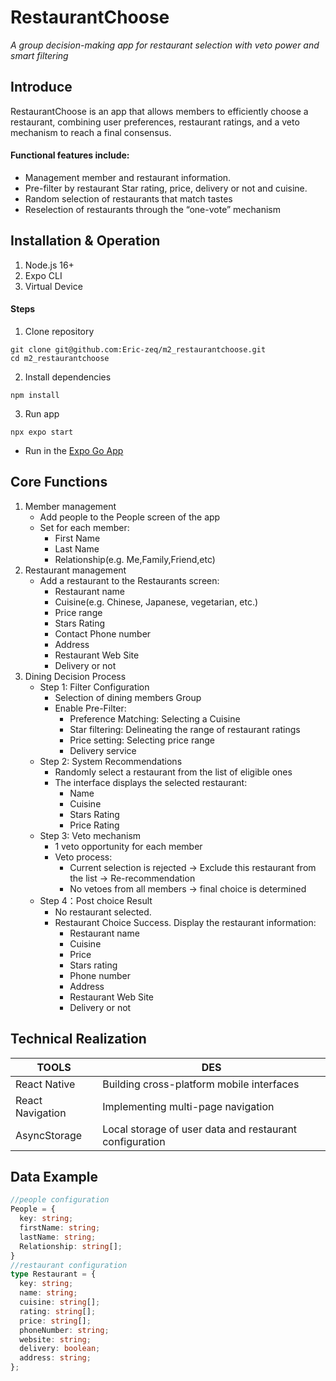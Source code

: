 # RestaurantChoose
*A group decision-making app for restaurant selection with veto power and smart filtering*
## Introduce
RestaurantChoose is an app that allows members to efficiently choose a restaurant, combining user preferences, restaurant ratings, and a veto mechanism to reach a final consensus. 
#### Functional features include:
+ Management member and restaurant information.
+ Pre-filter by restaurant Star rating, price, delivery or not and cuisine.
+ Random selection of restaurants that match tastes
+ Reselection of restaurants through the “one-vote” mechanism
## Installation & Operation
1. Node.js 16+
2. Expo CLI
3. Virtual Device

#### Steps
1.  Clone repository
```SHELL
git clone git@github.com:Eric-zeq/m2_restaurantchoose.git
cd m2_restaurantchoose
```
2. Install dependencies
```SHELL
npm install
```
3. Run app
```SHELL
npx expo start
```
+ Run in the [Expo Go App](https://expo.dev/accounts/ericzq/projects/RestaurantChooser/builds/f3bc568f-ec78-4694-8612-f9bddab8a893)

## Core Functions
1. Member management
    + Add people to the People screen of the app
    + Set for each member:
        + First Name
        + Last Name
        + Relationship(e.g. Me,Family,Friend,etc)
2. Restaurant management
    + Add a restaurant to the Restaurants screen:
        + Restaurant name
        + Cuisine(e.g. Chinese, Japanese, vegetarian, etc.)
        + Price range
        + Stars Rating
        + Contact Phone number
        + Address
        + Restaurant Web Site
        + Delivery or not
3. Dining Decision Process
    + Step 1: Filter Configuration
        + Selection of dining members Group
        + Enable Pre-Filter:
            + Preference Matching: Selecting a Cuisine
            + Star filtering: Delineating the range of restaurant ratings
            + Price setting: Selecting price range
            + Delivery service
    + Step 2: System Recommendations
        + Randomly select a restaurant from the list of eligible ones
        + The interface displays the selected restaurant:
            + Name
            + Cuisine
            + Stars Rating
            + Price Rating
    + Step 3: Veto mechanism
        + 1 veto opportunity for each member
        + Veto process:
            + Current selection is rejected → Exclude this restaurant from the list → Re-recommendation
            + No vetoes from all members → final choice is determined
    + Step 4：Post choice Result
        + No restaurant selected.
        + Restaurant Choice Success.
        Display the restaurant information: 
            + Restaurant name
            + Cuisine
            + Price
            + Stars rating
            + Phone number
            + Address
            + Restaurant Web Site
            + Delivery or not

## Technical Realization

| TOOLS | DES |
| -- | -- |
| React Native | Building cross-platform mobile interfaces |
| React Navigation | Implementing multi-page navigation |
| AsyncStorage | Local storage of user data and restaurant configuration |

## Data Example
```TYPESCRIPT
//people configuration
People = {
  key: string;
  firstName: string;
  lastName: string;
  Relationship: string[];
}
//restaurant configuration
type Restaurant = {
  key: string;
  name: string;
  cuisine: string[];
  rating: string[];
  price: string[];
  phoneNumber: string;
  website: string;
  delivery: boolean;
  address: string;
};
```



 
   

